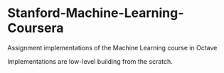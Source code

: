 # Stanford-Machine-Learning-Coursera
Assignment implementations of the Machine Learning course in Octave

Implementations are low-level building from the scratch.
